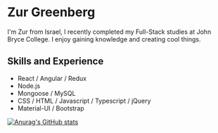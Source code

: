 #  Zur Greenberg

I'm Zur from Israel, I recently completed my Full-Stack studies at John Bryce College.
I enjoy gaining knowledge and creating cool things.  

## Skills and Experience 
- React / Angular / Redux
-  Node.js 
- Mongoose / MySQL
- CSS / HTML / Javascript / Typescript / jQuery
- Material-UI / Bootstrap 


[![Anurag's GitHub stats](https://github-readme-stats.vercel.app/api?username=zurgalos)](https://github.com/zurgalos/github-readme-stats)

<!--
**zurgalos/zurgalos** is a ✨ _special_ ✨ repository because its `README.md` (this file) appears on your GitHub profile.

Here are some ideas to get you started:

- 🔭 I’m currently working on ...
- 🌱 I’m currently learning ...
- 👯 I’m looking to collaborate on ...
- 🤔 I’m looking for help with ...
- 💬 Ask me about ...
- 📫 How to reach me: ...
- 😄 Pronouns: ...
- ⚡ Fun fact: ...
-->
